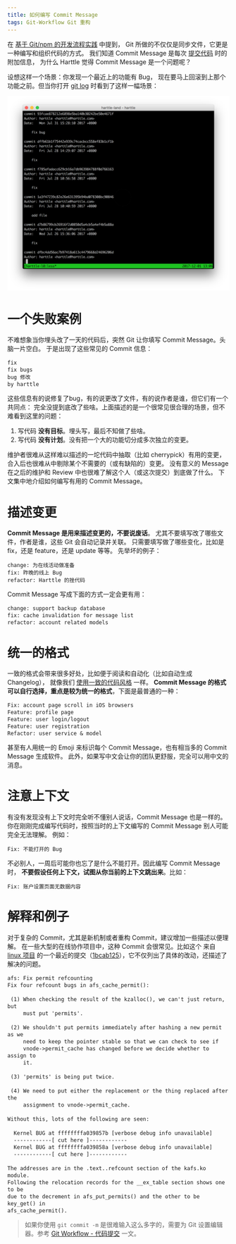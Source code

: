 ```yaml
---
title: 如何编写 Commit Message
tags: Git-Workflow Git 重构
---
```


在 [基于 Git/npm 的开发流程实践](/2017/11/30/npm-git-workflow.html) 中提到，
Git 所做的不仅仅是同步文件，它更是一种编写和组织代码的方式。
我们知道 Commit Message 是每次 [提交代码][commit] 时的附加信息，
为什么 Harttle 觉得 Commit Message 是一个问题呢？

设想这样一个场景：你发现一个最近上的功能有 Bug，
现在要马上回滚到上那个功能之前。但当你打开 [git log][log] 时看到了这样一幅场景：

<!--more-->

![git log](/assets/img/blog/git/commit-message@2x.png)

# 一个失败案例

不难想象当你埋头改了一天的代码后，突然 Git 让你填写 Commit Message。头脑一片空白。
于是出现了这些常见的 Commit 信息：

```
fix
fix bugs
bug 修改
by harttle
```

这些信息有的说修复了bug，有的说更改了文件，有的说作者是谁，但它们有一个共同点：
完全没提到底改了些啥。上面描述的是一个很常见很合理的场景，但不难看到这里的问题：

1. 写代码 **没有目标**。埋头写，最后不知做了些啥。
2. 写代码 **没有计划**。没有把一个大的功能切分成多次独立的变更。

维护者很难从这样难以描述的一坨代码中抽取（比如 cherrypick）有用的变更，
合入后也很难从中剔除某个不需要的（或有缺陷的）变更。
没有意义的 Message 在之后的维护和 Review 中也很难了解这个人（或这次提交）到底做了什么。
下文集中地介绍如何编写有用的 Commit Message。

# 描述变更

**Commit Message 是用来描述变更的，不要说废话**。
尤其不要填写改了哪些文件，作者是谁，这些 Git 会自动记录并关联。
只需要填写做了哪些变化，比如是 fix，还是 feature，还是 update 等等。
先举坏的例子：

```
change: 为在线活动做准备
fix: 昨晚的线上 Bug
refactor: Harttle 的挫代码
```

Commit Message 写成下面的方式一定会更有用：

```
change: support backup database
fix: cache invalidation for message list
refactor: account related models
```

# 统一的格式

一致的格式会带来很多好处，比如便于阅读和自动化（比如自动生成 Changelog），
就像我们 [使用一致的代码风格][vim-lint] 一样。
**Commit Message 的格式可以自行选择，重点是较为统一的格式**，下面是最普通的一种：

```
Fix: account page scroll in iOS browsers
Feature: profile page
Feature: user login/logout
Feature: user registration
Refactor: user service & model
```

甚至有人用统一的 Emoji 来标识每个 Commit Message，也有相当多的 Commit Message 生成软件。
此外，如果写中文会让你的团队更舒服，完全可以用中文的消息。

# 注意上下文

有没有发现没有上下文时完全听不懂别人说话，Commit Message 也是一样的。
你在刚刚完成编写代码时，按照当时的上下文编写的 Commit Message 别人可能完全无法理解。
例如：

```
Fix: 不能打开的 Bug
```

不必别人，一周后可能你也忘了是什么不能打开。因此编写 Commit Message 时，
**不要假设任何上下文，试图从你当前的上下文跳出来**。比如：

```
Fix: 账户设置页面无数据内容
```

# 解释和例子

对于复杂的 Commit，尤其是新机制或者重构 Commit，建议增加一些描述以便理解。
在一些大型的在线协作项目中，这种 Commit 会很常见。比如这个
来自 [linux 项目][linux] 的一个最近的提交（[1bcab125][commit-eg]），它不仅列出了具体的改动，还描述了解决的问题。

```
afs: Fix permit refcounting
Fix four refcount bugs in afs_cache_permit():

 (1) When checking the result of the kzalloc(), we can't just return, but
     must put 'permits'.

 (2) We shouldn't put permits immediately after hashing a new permit as we
     need to keep the pointer stable so that we can check to see if
     vnode->permit_cache has changed before we decide whether to assign to
     it.

 (3) 'permits' is being put twice.

 (4) We need to put either the replacement or the thing replaced after the
     assignment to vnode->permit_cache.

Without this, lots of the following are seen:

  Kernel BUG at ffffffffa039857b [verbose debug info unavailable]
  ------------[ cut here ]------------
  Kernel BUG at ffffffffa039858a [verbose debug info unavailable]
  ------------[ cut here ]------------

The addresses are in the .text..refcount section of the kafs.ko module.
Following the relocation records for the __ex_table section shows one to be
due to the decrement in afs_put_permits() and the other to be key_get() in
afs_cache_permit().
```

> 如果你使用 `git commit -m` 是很难输入这么多字的，需要为 Git 设置编辑器。参考 [Git Workflow - 代码提交][commit] 一文。

[vim-lint]: /2017/03/12/vim-eslint.html
[commit]: /2016/09/01/git-workflow-commit.html
[log]: /2016/09/06/git-workflow-log.html
[linux]: https://github.com/torvalds/linux/commit/1bcab12521d9b23dbaa22ac71184778dcc43e2f6
[commit-eg]: https://github.com/torvalds/linux/commit/1bcab12521d9b23dbaa22ac71184778dcc43e2f6
